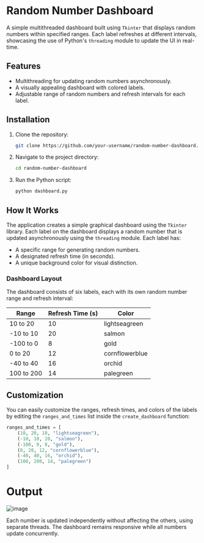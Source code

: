 # Random Number Dashboard

A simple multithreaded dashboard built using `Tkinter` that displays random numbers within specified ranges. Each label refreshes at different intervals, showcasing the use of Python's `threading` module to update the UI in real-time.

## Features

- Multithreading for updating random numbers asynchronously.
- A visually appealing dashboard with colored labels.
- Adjustable range of random numbers and refresh intervals for each label.

## Installation

1. Clone the repository:

    ```bash
    git clone https://github.com/your-username/random-number-dashboard.git
    ```

2. Navigate to the project directory:

    ```bash
    cd random-number-dashboard
    ```

3. Run the Python script:

    ```bash
    python dashboard.py
    ```

## How It Works

The application creates a simple graphical dashboard using the `Tkinter` library. Each label on the dashboard displays a random number that is updated asynchronously using the `threading` module. Each label has:

- A specific range for generating random numbers.
- A designated refresh time (in seconds).
- A unique background color for visual distinction.

### Dashboard Layout

The dashboard consists of six labels, each with its own random number range and refresh interval:

| Range           | Refresh Time (s) | Color            |
|-----------------|------------------|------------------|
| 10 to 20        | 10               | lightseagreen    |
| -10 to 10       | 20               | salmon           |
| -100 to 0       | 8                | gold             |
| 0 to 20         | 12               | cornflowerblue   |
| -40 to 40       | 16               | orchid           |
| 100 to 200      | 14               | palegreen        |

## Customization

You can easily customize the ranges, refresh times, and colors of the labels by editing the `ranges_and_times` list inside the `create_dashboard` function:

```python
ranges_and_times = [
    (10, 20, 10, "lightseagreen"),
    (-10, 10, 20, "salmon"),
    (-100, 0, 8, "gold"),
    (0, 20, 12, "cornflowerblue"),
    (-40, 40, 16, "orchid"),
    (100, 200, 14, "palegreen")
]
```
# Output
![image](https://github.com/user-attachments/assets/a201980b-df5c-4435-8968-528a0ad8cca1)

Each number is updated independently without affecting the others, using separate threads. The dashboard remains responsive while all numbers update concurrently.

